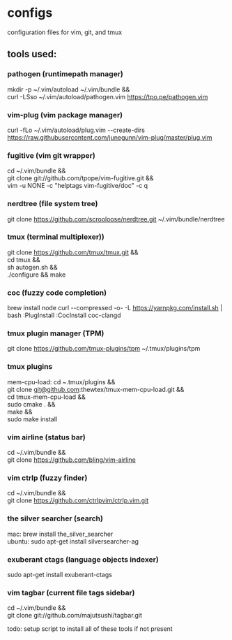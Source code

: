 # configs
configuration files for vim, git, and tmux

## tools used:

### pathogen (runtimepath manager)
mkdir -p ~/.vim/autoload ~/.vim/bundle && \
curl -LSso ~/.vim/autoload/pathogen.vim https://tpo.pe/pathogen.vim

### vim-plug (vim package manager)
curl -fLo ~/.vim/autoload/plug.vim --create-dirs \
https://raw.githubusercontent.com/junegunn/vim-plug/master/plug.vim

### fugitive (vim git wrapper)
cd ~/.vim/bundle && \
git clone git://github.com/tpope/vim-fugitive.git && \
vim -u NONE -c "helptags vim-fugitive/doc" -c q

### nerdtree (file system tree)
git clone https://github.com/scrooloose/nerdtree.git ~/.vim/bundle/nerdtree

### tmux (terminal multiplexer))
git clone https://github.com/tmux/tmux.git && \
cd tmux && \
sh autogen.sh && \
./configure && make

### coc (fuzzy code completion)
brew install node
curl --compressed -o- -L https://yarnpkg.com/install.sh | bash
:PlugInstall
:CocInstall coc-clangd

### tmux plugin manager (TPM)
git clone https://github.com/tmux-plugins/tpm ~/.tmux/plugins/tpm

### tmux plugins
mem-cpu-load: cd ~.tmux/plugins && \
git clone git@github.com:thewtex/tmux-mem-cpu-load.git && \
cd tmux-mem-cpu-load && \
sudo cmake . && \
make && \
sudo make install

### vim airline (status bar)
cd ~/.vim/bundle && \
git clone https://github.com/bling/vim-airline

### vim ctrlp (fuzzy finder)
cd ~/.vim/bundle && \
git clone https://github.com/ctrlpvim/ctrlp.vim.git

### the silver searcher (search)
mac: brew install the_silver_searcher \
ubuntu: sudo apt-get install silversearcher-ag

### exuberant ctags (language objects indexer)
sudo apt-get install exuberant-ctags

### vim tagbar (current file tags sidebar)
cd ~/.vim/bundle && \
git clone git://github.com/majutsushi/tagbar.git

todo:
setup script to install all of these tools if not present
